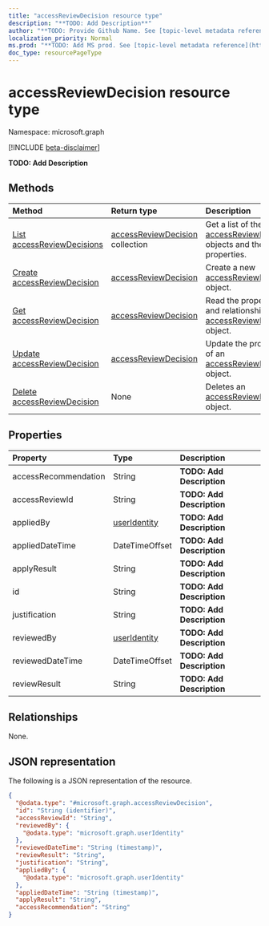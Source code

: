 ```yaml
---
title: "accessReviewDecision resource type"
description: "**TODO: Add Description**"
author: "**TODO: Provide Github Name. See [topic-level metadata reference](https://msgo.azurewebsites.net/add/document/guidelines/metadata.html#topic-level-metadata)**"
localization_priority: Normal
ms.prod: "**TODO: Add MS prod. See [topic-level metadata reference](https://msgo.azurewebsites.net/add/document/guidelines/metadata.html#topic-level-metadata)**"
doc_type: resourcePageType
---
```


# accessReviewDecision resource type

Namespace: microsoft.graph

[!INCLUDE [beta-disclaimer](../../includes/beta-disclaimer.md)]

**TODO: Add Description**

## Methods
|Method|Return type|Description|
|:---|:---|:---|
|[List accessReviewDecisions](../api/accessreviewdecision-list.md)|[accessReviewDecision](../resources/accessreviewdecision.md) collection|Get a list of the [accessReviewDecision](../resources/accessreviewdecision.md) objects and their properties.|
|[Create accessReviewDecision](../api/accessreviewdecision-post-accessreviewdecisions.md)|[accessReviewDecision](../resources/accessreviewdecision.md)|Create a new [accessReviewDecision](../resources/accessreviewdecision.md) object.|
|[Get accessReviewDecision](../api/accessreviewdecision-get.md)|[accessReviewDecision](../resources/accessreviewdecision.md)|Read the properties and relationships of an [accessReviewDecision](../resources/accessreviewdecision.md) object.|
|[Update accessReviewDecision](../api/accessreviewdecision-update.md)|[accessReviewDecision](../resources/accessreviewdecision.md)|Update the properties of an [accessReviewDecision](../resources/accessreviewdecision.md) object.|
|[Delete accessReviewDecision](../api/accessreviewdecision-delete.md)|None|Deletes an [accessReviewDecision](../resources/accessreviewdecision.md) object.|

## Properties
|Property|Type|Description|
|:---|:---|:---|
|accessRecommendation|String|**TODO: Add Description**|
|accessReviewId|String|**TODO: Add Description**|
|appliedBy|[userIdentity](../resources/useridentity.md)|**TODO: Add Description**|
|appliedDateTime|DateTimeOffset|**TODO: Add Description**|
|applyResult|String|**TODO: Add Description**|
|id|String|**TODO: Add Description**|
|justification|String|**TODO: Add Description**|
|reviewedBy|[userIdentity](../resources/useridentity.md)|**TODO: Add Description**|
|reviewedDateTime|DateTimeOffset|**TODO: Add Description**|
|reviewResult|String|**TODO: Add Description**|

## Relationships
None.

## JSON representation
The following is a JSON representation of the resource.
<!-- {
  "blockType": "resource",
  "keyProperty": "id",
  "@odata.type": "microsoft.graph.accessReviewDecision",
  "openType": true
}
-->
``` json
{
  "@odata.type": "#microsoft.graph.accessReviewDecision",
  "id": "String (identifier)",
  "accessReviewId": "String",
  "reviewedBy": {
    "@odata.type": "microsoft.graph.userIdentity"
  },
  "reviewedDateTime": "String (timestamp)",
  "reviewResult": "String",
  "justification": "String",
  "appliedBy": {
    "@odata.type": "microsoft.graph.userIdentity"
  },
  "appliedDateTime": "String (timestamp)",
  "applyResult": "String",
  "accessRecommendation": "String"
}
```

